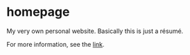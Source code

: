 # homepage
My very own personal website. Basically this is just a résumé.

For more information, see the [link](https://maiyachka.github.io/homepage/).
